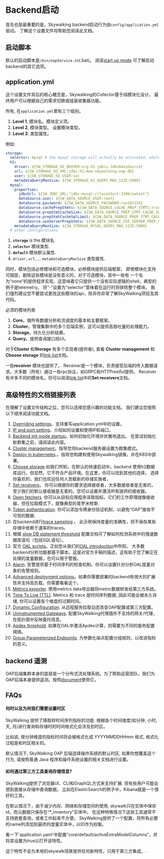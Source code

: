 # Backend启动
首先也是最重要的是，Skywalking backend启动行为由`config/application.yml`驱动。
了解这个设置文件将帮助您阅读此文档。

## 启动脚本
默认的启动脚本是`/bin/oapService.sh`(.bat)。
阅读[start up mode](backend-start-up-mode.md) 可了解启动backend的其它选项。


## application.yml
这个设置文件背后的核心概念是，Skywalking的Collector基于纯模块化设计。
最终用户可以根据自己的需求切换或组装收集器功能。

所有, 在`application.yml`里有三个级别。
1. **Level 1**, 模块名。模块定义项。
2. **Level 2**, 模块类型。 设置模块类型。
3. **Level 3**. 类型属性。

例如:

```yaml
storage:
  selector: mysql # the mysql storage will actually be activated, while the h2 storage takes no effect
  h2:
    driver: ${SW_STORAGE_H2_DRIVER:org.h2.jdbcx.JdbcDataSource}
    url: ${SW_STORAGE_H2_URL:jdbc:h2:mem:skywalking-oap-db}
    user: ${SW_STORAGE_H2_USER:sa}
    metadataQueryMaxSize: ${SW_STORAGE_H2_QUERY_MAX_SIZE:5000}
  mysql:
    properties:
      jdbcUrl: ${SW_JDBC_URL:"jdbc:mysql://localhost:3306/swtest"}
      dataSource.user: ${SW_DATA_SOURCE_USER:root}
      dataSource.password: ${SW_DATA_SOURCE_PASSWORD:root@1234}
      dataSource.cachePrepStmts: ${SW_DATA_SOURCE_CACHE_PREP_STMTS:true}
      dataSource.prepStmtCacheSize: ${SW_DATA_SOURCE_PREP_STMT_CACHE_SQL_SIZE:250}
      dataSource.prepStmtCacheSqlLimit: ${SW_DATA_SOURCE_PREP_STMT_CACHE_SQL_LIMIT:2048}
      dataSource.useServerPrepStmts: ${SW_DATA_SOURCE_USE_SERVER_PREP_STMTS:true}
    metadataQueryMaxSize: ${SW_STORAGE_MYSQL_QUERY_MAX_SIZE:5000}
  # other configurations
```

1. **`storage`** is the 模块名.
2. **`selector`** 模块类型.
3. **`default`** 模块默认属性.
4. `driver`, `url`, ... `metadataQueryMaxSize` 类型属性.


同时，模块包括必修模块和可选模块，必修模块提供后端框架，
即使模块化支持可插拔，删除这些模块是没有意义的，对于可选模块，其中一些有
一个名为“none”的提供程序实现，这意味着它只提供一个没有实际逻辑的shell，典型的例子是telemetry。
将“-”设置为“selector”意味着在运行时将排除整个模块。
我们强烈建议您不要尝试更改这些模块的api，除非你非常了解SkyWalking项目及其代码。

必须的模块列表
1. **Core**。做所有数据分析和流调度的基本和主要框架。
2. **Cluster**。管理集群中的多个后端实例，这可以提供高吞吐量的处理能力。
3. **Storage**。持久化分析结果。
4. **Query**。提供查询接口给UI。

对于**Cluster** 和**Storage** 有多个实现者(提供者), 查看 **Cluster management**
和 **Choose storage** 的[link list](#advanced-feature-document-link-list)文档。

一些**receiver** 模块也提供了。
Receiver是一个模块，负责接受后端的传入数据请求。大多数（所有）通过一些rpc协议，如GRPC和HTTPrestful提供。
Receiver有许多不同的模块名，你可以阅读[link list](#advanced-feature-document-link-list)中的**Set receivers**文档。

## 高级特性的文档链接列表
在理解了设置文件结构之后，您可以选择您感兴趣的功能文档。
我们建议您按照以下顺序阅读功能文档。

1. [Overriding settings](backend-setting-override.md)。支持重写application.yml中的设置。
2. [IP and port setting](backend-ip-port.md)。介绍如何设置和使用IP和端口。
3. [Backend init mode startup](backend-init-mode.md)。如何初始化环境并优雅地退出。
在尝试初始化新群集之前，请阅读此内容。
4. [Cluster management](backend-cluster.md)。指导您将backend服务器设置为群集模式。
5. [Deploy in kubernetes](backend-k8s.md).。指导您构建和使用Skywalking镜像，并在K8S中部署。
6. [Choose storage](backend-storage.md).如我们所知，在默认的快速启动中，backend 使用h2数据库运行。但显然，它不符合产品环境。在这里，你可以找到其他的选择。
选择你喜欢的，我们也欢迎任何人贡献新的存储实施者，
7. [Set receivers](backend-receivers.md)。 你可以根据你的要求选择接收者，大多数接收者是无害的，至少我们的默认接收器是无害的。您可以设置并激活所有提供的接收器。
8. [Open fetchers](backend-fetcher.md). 你可以从目标应用程序读取指标。它们的工作原理就像接收器，但在拉取模式下，就像典型的普罗米修斯.
9. [Token authentication](backend-token-auth.md). 你可以添加令牌身份验证机制，以避免“OAP”接收不可信的数据.  
10. 在backend进行[trace sampling](trace-sampling.md) 。 此示例保持度量的准确性，但不保存某些存储中依赖于速率的traces。
11. 根据 [slow DB statement threshold](slow-db-statement.md) 配置文档可了解如何检测系统中的慢速数据库语句（包括SQL语句）。 
12. 官方 [OAL scripts](../../guides/backend-oal-scripts.md)。正如您从我们的[OAL introduction](../../concepts-and-designs/oal.md)中所知，
大多数backend分析功能都基于脚本。这是对官方手稿的描述，这有助于您了解正在处理的度量数据，也可以用于警报。
13. [Alarm](backend-alarm.md). 告警提供基于时间序列的检查机制。你可以设置针对分析OAL度量对象的告警规则。
14. [Advanced deployment options](advanced-deployment.md)。如果你需要部署的backend有很大的扩展性并支持高负载，你需要看看这个。
15. [Metrics exporter](metrics-exporter.md). 使用metrics data导出器将metric数据转发给第三方系统。
16. [Time To Live (TTL)](ttl.md). Metrics 和 trace 是时间序列数据, 因此可能会被永久存储, 你可以设置各个维度的过期时间。 
17. [Dynamic Configuration](dynamic-config.md). 从远程服务拉取动态改变OAP配置或第三方配置。
18. [Uninstrumented Gateways](uninstrumented-gateways.md). 配置SkyWalking代理插件不支持的网关/代理，在拓扑图中反映委托信息。
19. [Apdex threshold](apdex-threshold.md). 如果在OAL中激活Apdex计算，则需要为不同的服务配置阈值。
20. [Group Parameterized Endpoints](endpoint-grouping-rules.md). 为参数化端点配置分组规则，以改进指标的意义。

## backend 遥测
OAP后端集群本身的底层是一个分布式流处理系统。为了帮助运营团队，我们为OAP后端本身提供遥测。按照[document](backend-telemetry.md)使用它。

## FAQs
#### 何时以及为何我们需要设置时区

SkyWalking 提供了降取样时间序列指标的功能.
根据各个时间维度(如分钟, 小时, 天, 月)进行查询和存储时的时间格式化会涉及到时区。

比如说, 按分钟维度的指标时间将会被格式化成 YYYYMMDDHHmm 格式, 格式化过程是和时区相关的。

默认情况下, SkyWalking OAP 后端选择操作系统的默认时区, 如果你想覆盖这个行为, 请按照普通 Java 程序和操作系统设置的相关文档进行设置。

#### 如何通过第三方工具查询存储信息?
SkyWalking提供了浏览器UI、CLI和GraphQL方式来支持扩展. 但有些用户可能会想到直接从存储中查询数据。
比如在ElasticSearch的例子中，Kibana就是一个很好的工具。

在默认情况下，由于减少内存、网络和存储空间的使用, skywalk只在实体中保存id，而元数据只保存在“*_inventory”实体中。
在这种特殊情况下这些工具通常不支持嵌套查询，或者工作起来不方便。
SkyWalking提供了一个配置，将所有必要的name列添加到最终的度量实体中，以ID作为权衡。

看一下'application.yaml'中配置“core/default/activeExtraModelColumns”，并将其设置为true以打开该特性。

这个特性不会为本地的skywalk场景提供任何新特性，只用于第三方集成。.
